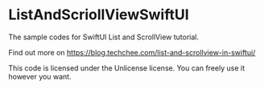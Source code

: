 # ListAndScriollViewSwiftUI
The sample codes for SwiftUI List and ScrollView tutorial.

Find out more on 
https://blog.techchee.com/list-and-scrollview-in-swiftui/

This code is licensed under the Unlicense license. You can freely use it however you want.

